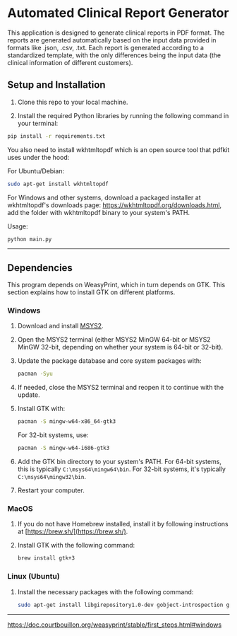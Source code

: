 # Automated Clinical Report Generator

This application is designed to generate clinical reports in PDF format. The reports are generated automatically based on the input data provided in formats like .json, .csv, .txt. Each report is generated according to a standardized template, with the only differences being the input data (the clinical information of different customers).

## Setup and Installation

1. Clone this repo to your local machine.

2. Install the required Python libraries by running the following command in your terminal:

```bash
pip install -r requirements.txt
```

You also need to install wkhtmltopdf which is an open source tool that pdfkit uses under the hood:

For Ubuntu/Debian: 
```bash
sudo apt-get install wkhtmltopdf
```
For Windows and other systems, download a packaged installer at wkhtmltopdf's downloads page: https://wkhtmltopdf.org/downloads.html, add the folder with wkhtmltopdf binary to your system's PATH.

Usage:
```bash
python main.py
```




---

## Dependencies

This program depends on WeasyPrint, which in turn depends on GTK. This section explains how to install GTK on different platforms.

### Windows

1. Download and install [MSYS2](https://www.msys2.org/).

2. Open the MSYS2 terminal (either MSYS2 MinGW 64-bit or MSYS2 MinGW 32-bit, depending on whether your system is 64-bit or 32-bit).

3. Update the package database and core system packages with:

    ```bash
    pacman -Syu
    ```

4. If needed, close the MSYS2 terminal and reopen it to continue with the update.

5. Install GTK with:

    ```bash
    pacman -S mingw-w64-x86_64-gtk3
    ```

    For 32-bit systems, use:

    ```bash
    pacman -S mingw-w64-i686-gtk3
    ```

6. Add the GTK bin directory to your system's PATH. For 64-bit systems, this is typically `C:\msys64\mingw64\bin`. For 32-bit systems, it's typically `C:\msys64\mingw32\bin`.

7. Restart your computer.

### MacOS

1. If you do not have Homebrew installed, install it by following instructions at [https://brew.sh/](https://brew.sh/).

2. Install GTK with the following command:

    ```bash
    brew install gtk+3
    ```

### Linux (Ubuntu)

1. Install the necessary packages with the following command:

    ```bash
    sudo apt-get install libgirepository1.0-dev gobject-introspection gir1.2-gtk-3.0
    ```

---

https://doc.courtbouillon.org/weasyprint/stable/first_steps.html#windows
